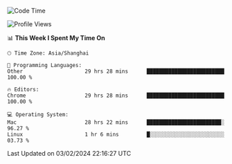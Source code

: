 <!--START_SECTION:waka-->
![Code Time](http://img.shields.io/badge/Code%20Time-1%2C895%20hrs%2027%20mins-blue)

![Profile Views](http://img.shields.io/badge/Profile%20Views-1-blue)

📊 **This Week I Spent My Time On** 

```text
🕑︎ Time Zone: Asia/Shanghai

💬 Programming Languages: 
Other                    29 hrs 28 mins      █████████████████████████   100.00 % 

🔥 Editors: 
Chrome                   29 hrs 28 mins      █████████████████████████   100.00 % 

💻 Operating System: 
Mac                      28 hrs 22 mins      ████████████████████████░   96.27 % 
Linux                    1 hr 6 mins         █░░░░░░░░░░░░░░░░░░░░░░░░   03.73 % 
```


 Last Updated on 03/02/2024 22:16:27 UTC
<!--END_SECTION:waka-->
